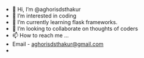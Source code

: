 - 👋 Hi, I’m @aghorisdsthakur
- 👀 I’m interested in coding
- 🌱 I’m currently learning flask frameworks.
- 💞️ I’m looking to collaborate on thoughts of coders
- 📫 How to reach me ...
- Email - aghorisdsthakur@gmail.com
- 
<!---
aghorisdsthakur/aghorisdsthakur is a ✨ special ✨ repository because its `README.md` (this file) appears on your GitHub profile.
You can click the Preview link to take a look at your changes.
--->
